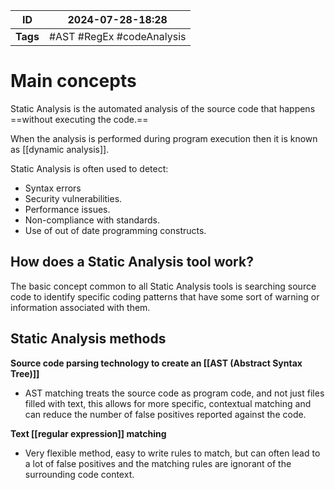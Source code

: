 
| ID       | 2024-07-28-18:28          |
| -------- | ------------------------- |
| **Tags** | #AST #RegEx #codeAnalysis |
# Main concepts

Static Analysis is the automated analysis of the source code that happens ==without executing the code.==

When the analysis is performed during program execution then it is known as [[dynamic analysis]].

Static Analysis is often used to detect:
- Syntax errors
- Security vulnerabilities.
- Performance issues.
- Non-compliance with standards.
- Use of out of date programming constructs.

## How does a Static Analysis tool work?

The basic concept common to all Static Analysis tools is searching source code to identify specific coding patterns that have some sort of warning or information associated with them.

## Static Analysis methods

**Source code parsing technology to create an [[AST (Abstract Syntax Tree)]]**
- AST matching treats the source code as program code, and not just files filled with text, this allows for more specific, contextual matching and can reduce the number of false positives reported against the code.

**Text [[regular expression]] matching**
- Very flexible method, easy to write rules to match, but can often lead to a lot of false positives and the matching rules are ignorant of the surrounding code context.

